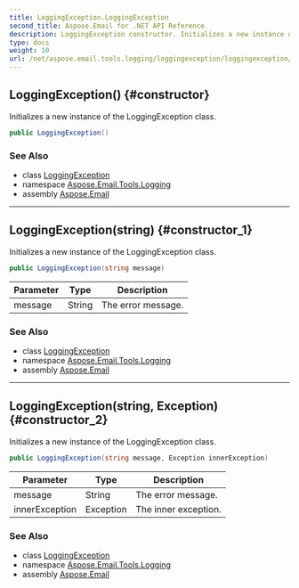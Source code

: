 ```yaml
---
title: LoggingException.LoggingException
second_title: Aspose.Email for .NET API Reference
description: LoggingException constructor. Initializes a new instance of the LoggingException class
type: docs
weight: 10
url: /net/aspose.email.tools.logging/loggingexception/loggingexception/
---
```

## LoggingException() {#constructor}

Initializes a new instance of the LoggingException class.

```csharp
public LoggingException()
```

### See Also

* class [LoggingException](../)
* namespace [Aspose.Email.Tools.Logging](../../loggingexception/)
* assembly [Aspose.Email](../../../)

---

## LoggingException(string) {#constructor_1}

Initializes a new instance of the LoggingException class.

```csharp
public LoggingException(string message)
```

| Parameter | Type | Description |
| --- | --- | --- |
| message | String | The error message. |

### See Also

* class [LoggingException](../)
* namespace [Aspose.Email.Tools.Logging](../../loggingexception/)
* assembly [Aspose.Email](../../../)

---

## LoggingException(string, Exception) {#constructor_2}

Initializes a new instance of the LoggingException class.

```csharp
public LoggingException(string message, Exception innerException)
```

| Parameter | Type | Description |
| --- | --- | --- |
| message | String | The error message. |
| innerException | Exception | The inner exception. |

### See Also

* class [LoggingException](../)
* namespace [Aspose.Email.Tools.Logging](../../loggingexception/)
* assembly [Aspose.Email](../../../)


